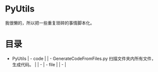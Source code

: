 # PyUtils
我很懒的，所以把一些重复琐碎的事情脚本化。

# 目录
- PyUtils
|   - code
|   |   - GenerateCodeFromFiles.py  扫描文件夹内所有文件，生成代码。
|   |   - 
|   - file
|   |   -
|
